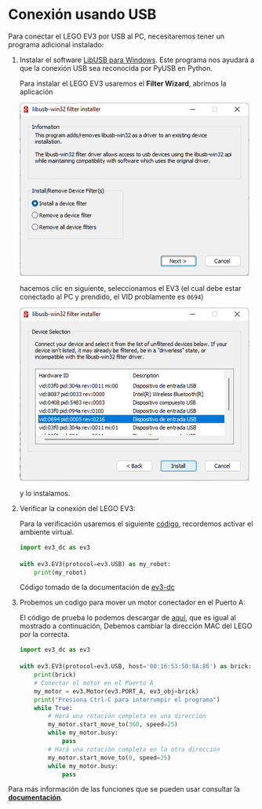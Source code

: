 # Conexión usando USB

Para conectar el LEGO EV3 por USB al PC, necesitaremos tener un programa adicional instalado:

1. Instalar el software [LibUSB para Windows](https://sourceforge.net/projects/libusb-win32/files/libusb-win32-releases/1.2.6.0/libusb-win32-devel-filter-1.2.6.0.exe/download). Este programa nos ayudará a que la conexión USB sea reconocida por PyUSB en Python. 

    Para instalar el LEGO EV3 usaremos el **Filter Wizard**, abrimos la aplicación

    ![](../img/install-device-filter.png)

    hacemos clic en siguiente, seleccionamos el EV3 (el cual debe estar conectado al PC y prendido, el VID problamente es `0694`)

    ![](../img/install-device-filter-ev3.png)

    y lo instalamos.

2. Verificar la conexión del LEGO EV3:

    Para la verificación usaremos el siguiente [código](./ejemplos/ev3-usb--test.py), recordemos activar el ambiente virtual.

    ```python
    import ev3_dc as ev3

    with ev3.EV3(protocol=ev3.USB) as my_robot:
        print(my_robot)
    ```

    Código tomado de la documentación de [ev3-dc](https://ev3-dc.readthedocs.io/en/latest/)

4. Probemos un codigo para mover un motor conectador en el Puerto A:

    El código de prueba lo podemos descargar de [aquí](./ejemplos/ev3-usb--move-motor-a.py), que es igual al mostrado a continuación, Debemos cambiar la dirección MAC del LEGO por la correcta.

    ```python
    import ev3_dc as ev3

    with ev3.EV3(protocol=ev3.USB, host='00:16:53:50:8A:86') as brick:
        print(brick)
        # Conectar el motor en el Puerto A
        my_motor = ev3.Motor(ev3.PORT_A, ev3_obj=brick)
        print("Presiona Ctrl-C para interrumpir el programa")
        while True:
            # Hará una rotación completa en una dirección
            my_motor.start_move_to(360, speed=25)
            while my_motor.busy:
                pass
            # Hará una rotación completa en la otra dirección
            my_motor.start_move_to(0, speed=25)
            while my_motor.busy:
                pass
    ```

Para más información de las funciones que se pueden usar consultar la [**documentación**](https://ni.srht.site/EV3-python/latest/api/index.html).